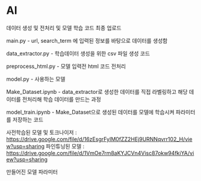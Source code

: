 # AI
데이터 생성 및 전처리 및 모델 학습 코드 최종 업로드

main.py - url, search_term 에 입력된 정보를 바탕으로 데이터를 생성함

data_extractor.py - 학습데이터 생성을 위한 csv 파일 생성 코드

preprocess_html.py - 모델 입력전 html 코드 전처리

model.py - 사용하는 모델

Make_Dataset.ipynb - data_extractor로 생성한 데이터를 직접 라벨링하고 해당 데이터를 전처리해 학습 데이터를 만드는 과정

model_train.ipynb - Make_Dataset으로 생성된 데이터를 모델에 학습시켜 파라미터를 저장하는 코드

사전학습된 모델 및 토크나이저 : https://drive.google.com/file/d/16zEsgrFyIM0fZZ2HEj9URNNqvrr102_H/view?usp=sharing
파인튜닝된 모델 : https://drive.google.com/file/d/1VmOe7rm8aKYJCVn4Visc87okw94fkiYA/view?usp=sharing


만들어진 모델 파라미터
